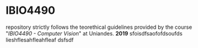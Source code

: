 # IBIO4490
repository strictly follows the teorethical guidelines provided by the course "*IBIO4490 - Computer Vision*" at Uniandes. 
**2019**
sfoisdfsaofofdsoufds
lieshflesahfleahfleaf
dsfsdf
